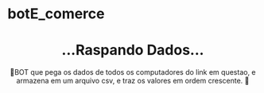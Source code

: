 # botE_comerce<h1 align ="center">...Raspando Dados...</h1>


<p align="center">🚀BOT que pega os dados de todos os computadores do link em questao, e armazena em um arquivo csv,
  e traz os valores em ordem crescente. 🚀 </p>
